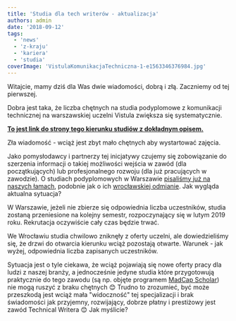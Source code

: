 ```yaml
---
title: 'Studia dla tech writerów - aktualizacja'
authors: admin
date: '2018-09-12'
tags:
  - 'news'
  - 'z-kraju'
  - 'kariera'
  - 'studia'
coverImage: 'VistulaKomunikacjaTechniczna-1-e1563346376984.jpg'
---
```


Witajcie, mamy dziś dla Was dwie wiadomości, dobrą i złą. Zaczniemy od tej
pierwszej.

<!--truncate-->

Dobra jest taka, że liczba chętnych na studia podyplomowe z komunikacji
technicznej na warszawskiej uczelni Vistula zwiększa się systematycznie.

[**To jest link do strony tego kierunku studiów z dokładnym opisem.**](https://www.vistula.edu.pl/kierunki-studiow/kontynuacja-edukacji/studia-podyplomowe/informatyka/komunikacja-techniczna)

Zła wiadomość - wciąż jest zbyt mało chętnych aby wystartować zajęcia.

Jako pomysłodawcy i partnerzy tej inicjatywy czujemy się zobowiązanie do
szerzenia informacji o takiej możliwości wejścia w zawód (dla początkujących)
lub profesjonalnego rozwoju (dla już pracujących w zawodzie). O studiach
podyplomowych w Warszawie
[pisaliśmy już na naszych łamach](../studia-podyplomowe-z-komunikacji-technicznej/index.md),
podobnie jak o ich
[wrocławskiej odmianie](../kolejna-uczelnia-ze-studiami-podyplomowymi-z-komunikacji-technicznej/index.md).
Jak wygląda aktualna sytuacja?

W Warszawie, jeżeli nie zbierze się odpowiednia liczba uczestników, studia
zostaną przeniesione na kolejny semestr, rozpoczynający się w lutym 2019 roku.
Rekrutacja oczywiście cały czas będzie trwać.

We Wrocławiu studia chwilowo zniknęły z oferty uczelni, ale dowiedzieliśmy się,
że drzwi do otwarcia kierunku wciąż pozostają otwarte. Warunek - jak wyżej,
odpowiednia liczba zapisanych uczestników.

Sytuacja jest o tyle ciekawa, że wciąż pojawiają się nowe oferty pracy dla ludzi
z naszej branży, a jednocześnie jedyne studia które przygotowują praktycznie do
tego zawodu (są np. objęte programem
[MadCap Scholar](https://www.madcapsoftware.com/company/press-center/pr20110414.aspx))
nie mogą ruszyć z braku chętnych 😊 Trudno to zrozumieć, być może przeszkodą
jest wciąż mała "widoczność" tej specjalizacji i brak świadomości jak przyjemny,
rozwijający, dobrze płatny i prestiżowy jest zawód Technical Writera 😊 Jak
myślicie?
